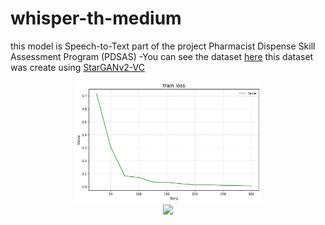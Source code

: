 # whisper-th-medium
this model is Speech-to-Text part of the project Pharmacist Dispense Skill Assessment Program (PDSAS)
-You can see the dataset [here](https://huggingface.co/datasets/ohkoonza/Whisper_pharmacy) this dataset was create using [StarGANv2-VC](https://github.com/yl4579/StarGANv2-VC)

<div align="center">
    <a href="./">
        <img src="./src/train loss.png" width="59%"/>
    </a>
</div>

<div align="center">
    <a href="./">
        <img src="./src/eval_loss.png width="59%"/>
    </a>
</div>

